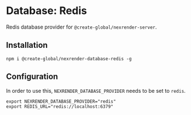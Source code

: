 # Database: Redis

Redis database provider for `@create-global/nexrender-server`.

## Installation

```
npm i @create-global/nexrender-database-redis -g
```

## Configuration

In order to use this, `NEXRENDER_DATABASE_PROVIDER` needs to be set to `redis`.

```
export NEXRENDER_DATABASE_PROVIDER="redis"
export REDIS_URL="redis://localhost:6379"
```
